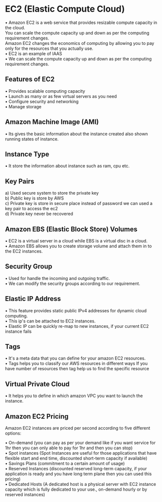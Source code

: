 # EC2 (Elastic Compute Cloud)

• Amazon EC2 is a web service that provides resizable compute capacity in the cloud.  
You can scale the compute capacity up and down as per the computing requirement changes.  
Amazon EC2 changes the economics of computing by allowing you to pay only for the resources that you actually use.  
• EC2 is an example of IAAS  
• We can scale the compute capacity up and down as per the computing requirement changes.

## Features of EC2
• Provides scalable computing capacity  
• Launch as many or as few virtual servers as you need  
• Configure security and networking  
• Manage storage  

## Amazon Machine Image (AMI)
• Its gives the basic information about the instance created also shown running states of instance.

## Instance Type
• It store the information about instance such as ram, cpu etc.

## Key Pairs
a) Used secure system to store the private key  
b) Public key is store by AWS  
c) Private key is store in secure place instead of password we can used a key pair to access the ec2  
d) Private key never be recovered  

## Amazon EBS (Elastic Block Store) Volumes
• EC2 is a virtual server in a cloud while EBS is a virtual disc in a cloud.  
• Amazon EBS allows you to create storage volume and attach them in to the EC2 instances.

## Security Group
• Used for handle the incoming and outgoing traffic.  
• We can modify the security groups according to our requirement.

## Elastic IP Address
• This feature provides static public IPv4 addresses for dynamic cloud computing.  
• This ip's can be attached to EC2 instances.  
• Elastic IP can be quickly re-map to new instances, if your current EC2 instance fails

## Tags
• It's a meta data that you can define for your amazon EC2 resources.  
• Tags helps you to classify our AWS resources in different ways If you have number of resources then tag help us to find the specific resource

## Virtual Private Cloud
• It helps you to define in which amazon VPC you want to launch the instance.

## Amazon EC2 Pricing
Amazon EC2 instances are priced per second according to five different options:

• On-demand (you can pay as per your demand like if you want service for 1hr then you can only able to pay for 1hr and then you can stop)  
• Spot instances (Spot Instances are useful for those applications that have flexible start and end time, discounted short-term capacity if available)  
• Savings Plans (commitment to a certain amount of usage)  
• Reserved Instances (discounted reserved long-term capacity, if your application is ready and you have long term plane then you can used this pricing)  
• Dedicated Hosts (A dedicated host is a physical server with EC2 instance capacity which is fully dedicated to your use., on-demand hourly or by reserved instances)
